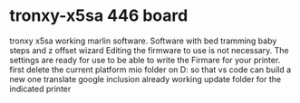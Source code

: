 # tronxy-x5sa 446 board 
tronxy x5sa working marlin software. Software with bed tramming baby steps and z offset wizard
Editing the firmware to use is not necessary. The settings are ready for use to be able to write the Firmare for your printer. first delete the current platform mio folder on D: so that vs code can build a new one
translate google inclusion already working update folder for the indicated printer
